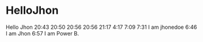 HelloJhon
=========

Hello Jhon
20:43
20:50
20:56
20:56
21:17
4:17
7:09
7:31
I am jhonedoe
6:46 I am Jhon
6:57 I am Power B.
